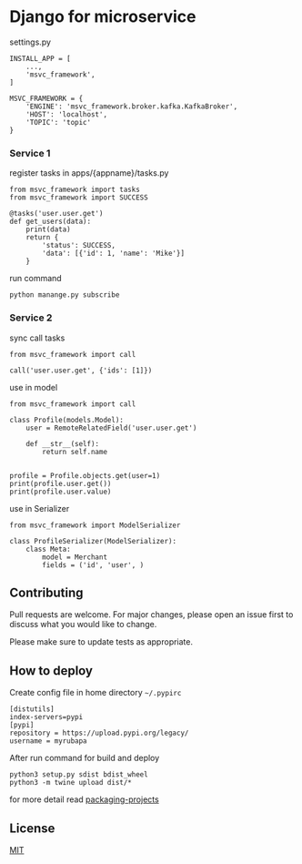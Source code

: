 # Django for microservice


settings.py

``` 
INSTALL_APP = [
    ...,
    'msvc_framework',
]

MSVC_FRAMEWORK = {
    'ENGINE': 'msvc_framework.broker.kafka.KafkaBroker',
    'HOST': 'localhost',
    'TOPIC': 'topic'
}
```

### Service 1
register tasks in apps/{appname}/tasks.py
```
from msvc_framework import tasks
from msvc_framework import SUCCESS

@tasks('user.user.get')
def get_users(data):
    print(data)
    return {
        'status': SUCCESS,
        'data': [{'id': 1, 'name': 'Mike'}]
    }
```


run command
```
python manange.py subscribe
```


### Service 2

sync call tasks
```
from msvc_framework import call

call('user.user.get', {'ids': [1]})
```


use in model
```
from msvc_framework import call

class Profile(models.Model):
    user = RemoteRelatedField('user.user.get')

    def __str__(self):
        return self.name


profile = Profile.objects.get(user=1)
print(profile.user.get())
print(profile.user.value)
```

use in Serializer

```
from msvc_framework import ModelSerializer

class ProfileSerializer(ModelSerializer):
    class Meta:
        model = Merchant
        fields = ('id', 'user', )

```

## Contributing
Pull requests are welcome. For major changes, please open an issue first to discuss what you would like to change.

Please make sure to update tests as appropriate.

## How to deploy
Create config file in home directory `~/.pypirc`
```
[distutils] 
index-servers=pypi
[pypi] 
repository = https://upload.pypi.org/legacy/ 
username = myrubapa
```
After run command for build and deploy
```shell
python3 setup.py sdist bdist_wheel
python3 -m twine upload dist/*
```

for more detail read [packaging-projects](https://packaging.python.org/tutorials/packaging-projects/)
## License
[MIT](https://choosealicense.com/licenses/mit/)